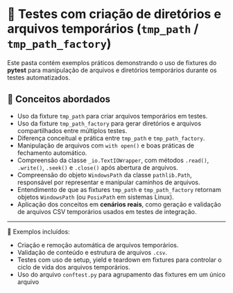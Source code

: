# 🧪 Testes com criação de diretórios e arquivos temporários (`tmp_path` / `tmp_path_factory`)

Este pasta contém exemplos práticos demonstrando o uso de fixtures do **pytest**
para manipulação de arquivos e diretórios temporários durante os testes automatizados.

## 📘 Conceitos abordados

- Uso da fixture `tmp_path` para criar arquivos temporários em testes.
- Uso da fixture `tmp_path_factory` para gerar diretórios e arquivos compartilhados entre múltiplos testes.
- Diferença conceitual e prática entre `tmp_path` e `tmp_path_factory`.
- Manipulação de arquivos com `with open()` e boas práticas de fechamento automático.
- Compreensão da classe `_io.TextIOWrapper`, com métodos `.read()`, `.write()`, `.seek()` e `.close()` após abertura de arquivos.
- Compreensão do objeto `WindowsPath` da classe `pathlib.Path`, responsável por representar e manipular caminhos de arquivos.
- Entendimento de que as fixtures `tmp_path` e `tmp_path_factory` retornam objetos `WindowsPath` (ou `PosixPath` em sistemas Linux).
- Aplicação dos conceitos em **cenários reais**, como geração e validação de arquivos CSV temporários usados em testes de integração.

---

📂 Exemplos incluídos:
- Criação e remoção automática de arquivos temporários.
- Validação de conteúdo e estrutura de arquivos `.csv`.
- Testes com uso de setup, yield e teardown em fixtures para controlar o ciclo de vida dos arquivos temporários.
- Uso do arquivo `conftest.py` para agrupamento das fixtures em um único arquivo
